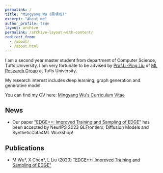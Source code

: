 ```yaml
---
permalink: /
title: "Mingyang Wu (吴明旸)"
excerpt: "About me"
author_profile: true
layout: archive
permalink: /archive-layout-with-content/
redirect_from: 
  - /about/
  - /about.html
---
```


I am a second year master student from department of Computer Science, Tufts University. I am very fortunate to be advised by [Prof.Li-Ping Liu](https://www.eecs.tufts.edu/~liulp/) of [ML Research Group](https://www.cs.tufts.edu/research/ml/) at Tufts University.

My research interest includes deep learning, graph generation and generative model.

You can find my CV here: [Mingyang Wu's Curriculum Vitae](../assets/MingyangWu_cv.pdf)

## News
* Our paper ["EDGE++: Improved Training and Sampling of EDGE"](https://arxiv.org/abs/2310.14441) has been accepted by NeurIPS 2023 GLFrontiers, Diffusion Models and SyntheticData4ML Workshop!

## Publications
* M Wu*, X Chen*, L Liu (2023) ["EDGE++: Improved Training and Sampling of EDGE"](https://arxiv.org/abs/2310.14441)

